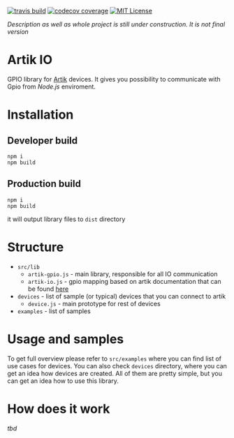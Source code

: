 [![travis build](https://img.shields.io/travis/bkoper/artik-io.svg?style=flat-square)](https://api.travis-ci.org/bkoper/artik-io.svg?branch=master)
[![codecov coverage](https://img.shields.io/codecov/c/github/bkoper/artik-io.svg?style=flat-square)](https://codecov.io/github/bkoper/artik-io)
[![MIT License](https://img.shields.io/npm/l/starwars-names.svg?style=flat-square)](http://opensource.org/licenses/MIT)

_Description as well as whole project is still under construction. It is not final version_

# Artik IO

GPIO library for [Artik](https://www.artik.io/) devices.
It gives you possibility to communicate with Gpio from *Node.js* enviroment.

# Installation

## Developer build
```
npm i 
npm build
```

## Production build
```
npm i
npm build
```
it will output library files to ```dist``` directory

# Structure
- ```src/lib``` 
    - ```artik-gpio.js``` - main library, responsible for all IO communication
    - ```artik-io.js``` - gpio mapping based on artik documentation that can be found [here](https://developer.artik.io/documentation/developer-guide/gpio-mapping.html)
- ```devices``` - list of sample (or typical) devices that you can connect to artik
    - ```device.js``` - main prototype for rest of devices
- ```examples``` - list of samples    


# Usage and samples

To get full overview please refer to ```src/examples``` where you can find list of use cases 
for devices. You can also check ```devices``` directory, where you can get an idea how devices are created.
All of them are pretty simple, but you can get an idea how to use this library.
 
# How does it work

_tbd_
 